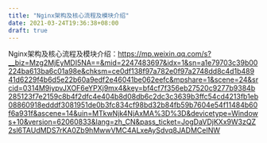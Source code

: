 ```yaml
---
title: "Nginx架构及核心流程及模块介绍"
date: 2021-03-24T19:36:38+08:00
draft: true
---
```


Nginx架构及核心流程及模块介绍：https://mp.weixin.qq.com/s?__biz=Mzg2MjEyMDI5NA==&mid=2247483697&idx=1&sn=a1e79703c39b00224ba613ba6c01a98e&chksm=ce0df138f97a782e0f97a2748dd8c4d1b48941d6229f4b6d5e22b60a9edf2e46041be062eefc&mpshare=1&scene=24&srcid=0314M9iypvJXOF6eYPXj9mx4&key=bf4cf7f356eb27520c9277b9384b285123f7e2159c8b4f2dfc4e404b8d08db6c2dc3c3639b3ffc54cd4213fb1eb08860918edddf3081951de0b3fc834cf98bd32b84fb59b7604e54f11484b60f6a931f&ascene=14&uin=MTkwNjk4NjAxMA%3D%3D&devicetype=Windows+10&version=62060833&lang=zh_CN&pass_ticket=JogDaVDjKXx9W3zQZ2sl6TAUdMDS7rKA0Zb9hMwwVMC4ALxeAySdvq8JADMCeINW